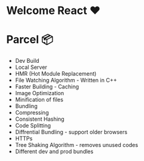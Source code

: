 # Welcome React ❤️

# Parcel 📦

- Dev Build
- Local Server
- HMR (Hot Module Replacement)
- File Watching Algorithm - Written in C++
- Faster Building - Caching
- Image Optimization
- Minification of files
- Bundling
- Compressing
- Consistent Hashing
- Code Splitting
- Diffrential Bundling - support older browsers
- HTTPs
- Tree Shaking Algorithm - removes unused codes
- Different dev and prod bundles
